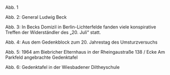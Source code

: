 Abb. 1

Abb. 2: General Ludwig Beck

Abb. 3: In Becks Domizil in Berlin-Lichterfelde fanden viele
konspirative Treffen der Widerständler des „20. Juli“ statt.

Abb. 4: Aus dem Gedenkblock zum 20. Jahrestag des Umsturzversuchs

Abb. 5: 1964 am Biebricher Elternhaus in der Rheingaustraße 138 / Ecke
Am Parkfeld angebrachte Gedenktafel

Abb. 6: Gedenktafel in der Wiesbadener Diltheyschule
